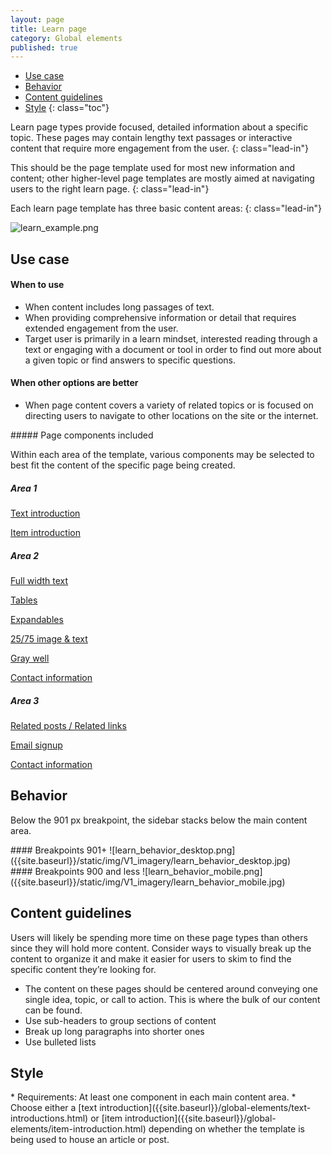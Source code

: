 ```yaml
---
layout: page
title: Learn page
category: Global elements
published: true
---
```


- [Use case](#use-case)
- [Behavior](#behavior)
- [Content guidelines](#content-guidelines)
- [Style](#style)
 {: class="toc"}
 
Learn page types provide focused, detailed information about a specific topic. These pages may contain lengthy text passages or interactive content that require more engagement from the user.
{: class="lead-in"}

This should be the page template used for most new information and content; other higher-level page templates are mostly aimed at navigating users to the right learn page.
{: class="lead-in"}

Each learn page template has three basic content areas:
{: class="lead-in"}

![learn_example.png]({{site.baseurl}}/static/img/V1_imagery/learn_example.jpg)

<h2 id="use-case">Use case</h2>

<div class="content-67 content-first">

#### When to use
* When content includes long passages of text.
* When providing comprehensive information or detail that requires extended engagement from the user.
* Target user is primarily in a learn mindset, interested reading through a text or engaging with a document or tool in order to find out more about a given topic or find answers to specific questions.

#### When other options are better
* When page content covers a variety of related topics or is focused on directing users to navigate to other locations on the site or the internet.
</div>

<div class="content-33 content-last">
##### Page components included
<p>Within each area of the template, various components may be selected to best fit the content of the specific page being created.</p>

##### Area 1
[Text introduction]({{site.baseurl}}/global-elements/text-introductions.html)

[Item introduction]({{site.baseurl}}/global-elements/item-introduction.html)

##### Area 2

[Full width text]({{site.baseurl}}/page-components/fullwidth-text.html)

[Tables]({{site.baseurl}}/page-components/tables.html)

[Expandables]({{site.baseurl}}/page-components/expandables.html)

[25/75 image & text]({{site.baseurl}}/page-components/25-75.html)

[Gray well]({{site.baseurl}}/page-components/wells.html)

[Contact information]({{site.baseurl}}/page-components/contact-information.html)

##### Area 3

[Related posts / Related links]({{site.baseurl}}/page-components/sidebar-prefooter.html)

[Email signup]({{site.baseurl}}/page-components/email-sign-up.html)

[Contact information]({{site.baseurl}}/page-components/contact-information.html)
</div>


<h2 id="behavior">Behavior</h2>
<p>Below the 901 px breakpoint, the sidebar stacks below the main content area.</p>

<div class="content-67 content-first">
#### Breakpoints 901+
![learn_behavior_desktop.png]({{site.baseurl}}/static/img/V1_imagery/learn_behavior_desktop.jpg)
</div>

<div class="content-33 content-last">
#### Breakpoints 900 and less
![learn_behavior_mobile.png]({{site.baseurl}}/static/img/V1_imagery/learn_behavior_mobile.jpg)
</div>

<h2 id="content-guidelines">Content guidelines</h2>
Users will likely be spending more time on these page types than others since they will hold more content. Consider ways to visually break up the content to organize it and make it easier for users to skim to find the specific content they’re looking for.

 * The content on these pages should be centered around conveying one single idea, topic, or call to action. This is where the bulk of our content can be found.
 * Use sub-headers to group sections of content
 * Break up long paragraphs into shorter ones
 * Use bulleted lists 


<h2 id="style">Style</h2>
* Requirements: At least one component in each main content area.
* Choose either a [text introduction]({{site.baseurl}}/global-elements/text-introductions.html) or [item introduction]({{site.baseurl}}/global-elements/item-introduction.html) depending on whether the template is being used to house an article or post.
